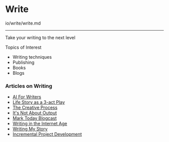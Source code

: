 # Write

io/write/write.md

---

Take your writing to the next level

Topics of Interest

* Writing techniques
* Publishing
* Books
* Blogs


### Articles on Writing


* [AI For Writers](/ai-for-writers/)
* [Life Story as a 3-act Play](/3-acts/)
* [The Creative Process](/creative-process/)
* [It's Not About Output](/not-output/)
* [Mark Today Blogcast](/mark-today-blogcast/)
* [Writing in the Internet Age](/internet-age/)
* [Writing My Story](/writing-my-story/)
* [Incremental Project Development](/project-doodly/)

    
    